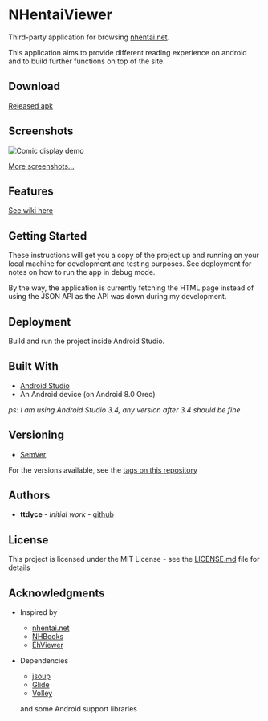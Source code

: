 # NHentaiViewer

Third-party application for browsing [nhentai.net](https://nhentai.net). 

This application aims to provide different reading experience on android and to build further functions on top of the site. 

## Download
[Released apk](https://github.com/ttdyce/nhviewer/releases)

## Screenshots

![Comic display demo](https://github.com/ttdyce/NHentaiViewer/raw/development/screenshots/favorite_list.png "Comic display demo")

[More screenshots...](https://github.com/ttdyce/NHentaiViewer/wiki/Screenshots)

## Features

[See wiki here](https://github.com/ttdyce/NHentaiViewer/wiki)

## Getting Started

These instructions will get you a copy of the project up and running on your local machine for development and testing purposes. See deployment for notes on how to run the app in debug mode.

By the way, the application is currently fetching the HTML page instead of using the JSON API as the API was down during my development.

## Deployment

Build and run the project inside Android Studio. 

## Built With

* [Android Studio](https://developer.android.com/studio)
* An Android device (on Android 8.0 Oreo)

*ps: I am using Android Studio 3.4, any version after 3.4 should be fine*

## Versioning

* [SemVer](http://semver.org/)

For the versions available, see the [tags on this repository](https://github.com/ttdyce/nhviewer/tags)

## Authors

* **ttdyce** - *Initial work* - [github](https://github.com/ttdyce)


## License

This project is licensed under the MIT License - see the [LICENSE.md](LICENSE.md) file for details

## Acknowledgments

* Inspired by
  * [nhentai.net](https://nhentai.net)
  * [NHBooks](https://github.com/NHMoeDev/NHentai-android)
  * [EhViewer](https://github.com/seven332/EhViewer)
* Dependencies
  * [jsoup](https://jsoup.org/download)
  * [Glide](http://bumptech.github.io/glide/doc/download-setup.html)
  * [Volley](https://developer.android.com/training/volley)

  and some Android support libraries